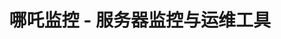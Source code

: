 ---
layout: home

title: 哪吒监控 - 服务器监控与运维工具  
titleTemplate: 开发手册

hero:
  name: 开发手册
  text: 哪吒监控开发手册
  tagline: 我们欢迎你提出高质量的Pull Request，帮助哪吒监控变得更好！
  image: https://raw.githubusercontent.com/naiba/nezha/master/resource/static/brand.svg
  actions:
    - theme: brand
      text: 开始使用 →  
      link: /developer/api
---